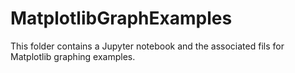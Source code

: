 # MatplotlibGraphExamples

This folder contains a Jupyter notebook and the associated fils for Matplotlib graphing examples.
